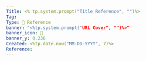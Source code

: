 ```yaml
---
Title: <% tp.system.prompt("Title Reference", "")%>
Tag: 
Type: 📎 Reference
banner: "<%tp.system.prompt("URL Cover", "")%>"
banner_icon: 📖
banner_y: 0.236
Created: <%tp.date.now("MM-DD-YYYY", 7)%>
Reference:
---
```


